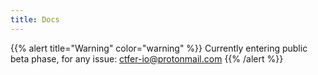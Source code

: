 ```yaml
---
title: Docs
---
```


{{% alert title="Warning" color="warning" %}}
Currently entering public beta phase, for any issue: ctfer-io@protonmail.com 
{{% /alert %}}